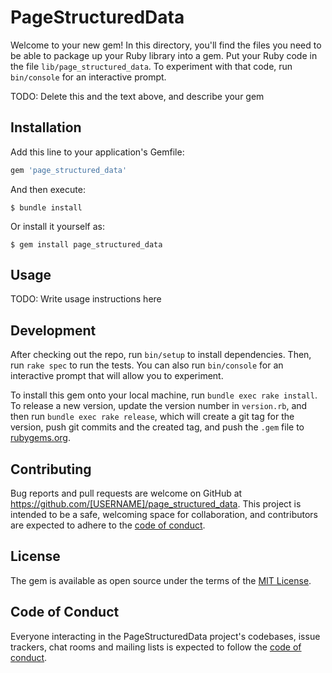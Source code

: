 # PageStructuredData

Welcome to your new gem! In this directory, you'll find the files you need to be able to package up your Ruby library into a gem. Put your Ruby code in the file `lib/page_structured_data`. To experiment with that code, run `bin/console` for an interactive prompt.

TODO: Delete this and the text above, and describe your gem

## Installation

Add this line to your application's Gemfile:

```ruby
gem 'page_structured_data'
```

And then execute:

    $ bundle install

Or install it yourself as:

    $ gem install page_structured_data

## Usage

TODO: Write usage instructions here

## Development

After checking out the repo, run `bin/setup` to install dependencies. Then, run `rake spec` to run the tests. You can also run `bin/console` for an interactive prompt that will allow you to experiment.

To install this gem onto your local machine, run `bundle exec rake install`. To release a new version, update the version number in `version.rb`, and then run `bundle exec rake release`, which will create a git tag for the version, push git commits and the created tag, and push the `.gem` file to [rubygems.org](https://rubygems.org).

## Contributing

Bug reports and pull requests are welcome on GitHub at https://github.com/[USERNAME]/page_structured_data. This project is intended to be a safe, welcoming space for collaboration, and contributors are expected to adhere to the [code of conduct](https://github.com/[USERNAME]/page_structured_data/blob/master/CODE_OF_CONDUCT.md).

## License

The gem is available as open source under the terms of the [MIT License](https://opensource.org/licenses/MIT).

## Code of Conduct

Everyone interacting in the PageStructuredData project's codebases, issue trackers, chat rooms and mailing lists is expected to follow the [code of conduct](https://github.com/[USERNAME]/page_structured_data/blob/master/CODE_OF_CONDUCT.md).
